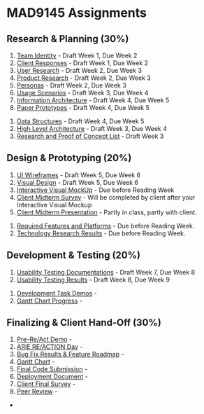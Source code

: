 # MAD9145 Assignments

## Research & Planning (30%)

<Badge text="UX and UI Deliverables" />

1. [Team Identity](./identity.md) - Draft Week 1, Due Week 2
2. [Client Responses](./responses.md) - Draft Week 1, Due Week 2
3. [User Research](./user-research.md) - Draft Week 2, Due Week 3
4. [Product Research](./product-research.md) - Draft Week 2, Due Week 3
5. [Personas](./personas.md) - Draft Week 2, Due Week 3
6. [Usage Scenarios](./usage-scenarios.md) - Draft Week 3, Due Week 4
7. [Information Architecture](./information-architecture.md) - Draft Week 4, Due Week 5
8. [Paper Prototypes](./paper-prototype.md) - Draft Week 4, Due Week 5

<Badge text="Development Deliverables" />

1. [Data Structures](./data-structures.md) - Draft Week 4, Due Week 5
2. [High Level Architecture](./architecture.md) - Draft Week 3, Due Week 4
3. [Research and Proof of Concept List](./poc.md) - Draft Week 3

## Design & Prototyping (20%)

<Badge text="UX and UI Deliverables" />

1. [UI Wireframes](./wireframes.md) - Draft Week 5, Due Week 6
2. [Visual Design](./visual-design.md) - Draft Week 5, Due Week 6
3. [Interactive Visual MockUp](./mockup.md) - Due before Reading Week
4. [Client Midterm Survey](./) - Will be completed by client after your Interactive Visual Mockup
5. [Client Midterm Presentation](./mid-present.md) - Partly in class, partly with client.

<Badge text="Development Deliverables" />

1. [Required Features and Platforms](./features.md) - Due before Reading Week.
2. [Technology Research Results](./tech-research.md) - Due before Reading Week.

## Development & Testing (20%)

<Badge text="UX and UI Deliverables" />

1. [Usability Testing Documentations](./test-documents.md) - Draft Week 7, Due Week 8
2. [Usability Testing Results](./test-results.md) - Draft Week 8, Due Week 9

<Badge text="Development Deliverables" />

1. [Development Task Demos](./dev-demos.md) -
2. [Gantt Chart Progress](./gantt.md) -

## Finalizing & Client Hand-Off (30%)

1. [Pre-Re/Act Demo](./pitches.md) -
2. [ARIE RE/ACTION Day](./reaction.md) -
3. [Bug Fix Results & Feature Roadmap](./bug-fix.md) -
4. [Gantt Chart](./gantt.md) -
5. [Final Code Submission](./final-code.md) -
6. [Deployment Document](./deployment.md) -
7. [Client Final Survey](./) -
8. [Peer Review](./) -

- 
